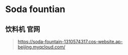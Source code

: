 # Soda fountian

## 饮料机 官网

> https://soda-fountain-1310574317.cos-website.ap-beijing.myqcloud.com/
